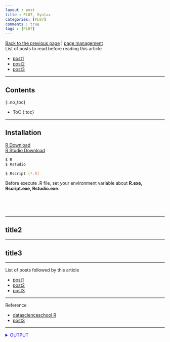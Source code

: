 ```yaml
---
layout : post
title : PL07, Syntax
categories: [PL07]
comments : true
tags : [PL07]
---
```

[Back to the previous page](https://userdyk-github.github.io/Programming.html) | <a href="https://github.com/userdyk-github/userdyk-github.github.io/blob/master/_posts/PL07/2019-08-13-PL07-Syntax.md" target="_blank">page management</a><br>
List of posts to read before reading this article
- <a href='https://userdyk-github.github.io/'>post1</a>
- <a href='https://userdyk-github.github.io/'>post2</a>
- <a href='https://userdyk-github.github.io/'>post3</a>

---

## Contents
{:.no_toc}

* ToC
{:toc}

<hr class="division1">

## **Installation**
<a href="https://cran.r-project.org/" target="_blank">R Download</a><br>
<a href="https://rstudio.com/products/rstudio/download/" target="_blank">R Studio Download</a><br>
```bash
$ R
$ Rstudio
```
```bash
$ Rscript [*.R]
```
Before execute .R file, set your environment variable about <b>R.exe, Rscript.exe, Rstudio.exe</b>.

<br><br><br>
<hr class="division2">

## title2

<hr class="division2">

## title3

<hr class="division1">

List of posts followed by this article
- [post1](https://userdyk-github.github.io/)
- <a href='https://userdyk-github.github.io/'>post2</a>
- <a href='https://userdyk-github.github.io/'>post3</a>

---

Reference
- <a href='https://datascienceschool.net/notebook/R/'>datascienceschool R</a>
- <a href='https://userdyk-github.github.io/'>post3</a>

---

<details markdown="1">
<summary class='jb-small' style="color:blue">OUTPUT</summary>
<hr class='division3'>
    <details markdown="1">
    <summary class='jb-small' style="color:red">OUTPUT</summary>
    <hr class='division3_1'>
    <hr class='division3_1'>
    </details>
<hr class='division3'>
</details>

